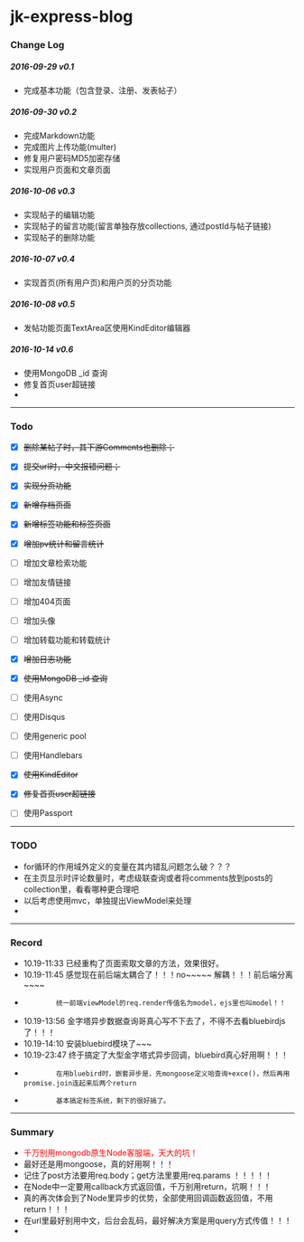# jk-express-blog

### Change Log
##### 2016-09-29 v0.1
* 完成基本功能（包含登录、注册、发表帖子）

##### 2016-09-30 v0.2
* 完成Markdown功能 
* 完成图片上传功能(multer)
* 修复用户密码MD5加密存储
* 实现用户页面和文章页面

##### 2016-10-06 v0.3
* 实现帖子的编辑功能
* 实现帖子的留言功能(留言单独存放collections,  通过postId与帖子链接)
* 实现帖子的删除功能

##### 2016-10-07 v0.4
* 实现首页(所有用户页)和用户页的分页功能

##### 2016-10-08 v0.5
* 发帖功能页面TextArea区使用KindEditor编辑器

##### 2016-10-14 v0.6
* 使用MongoDB _id 查询
* 修复首页user超链接
* 
----
### Todo
- [x] ~~删除某帖子时，其下游Comments也删除；~~
- [x] ~~提交url时，中文报错问题；~~
- [x] ~~实现分页功能~~
- [x] ~~新增存档页面~~
- [x] ~~新增标签功能和标签页面~~
- [x] ~~增加pv统计和留言统计~~
- [ ] 增加文章检索功能
- [ ] 增加友情链接
- [ ] 增加404页面
- [ ] 增加头像
- [ ] 增加转载功能和转载统计
- [x] ~~增加日志功能~~
- [x] ~~使用MongoDB _id 查询~~
- [ ] 使用Async
- [ ] 使用Disqus
- [ ] 使用generic pool
- [ ] 使用Handlebars
- [x] ~~使用KindEditor~~
- [x] ~~修复首页user超链接~~
- [ ] 使用Passport


----

### TODO
* for循环的作用域外定义的变量在其内错乱问题怎么破？？？
* 在主页显示时评论数量时，考虑级联查询或者将comments放到posts的collection里，看看哪种更合理吧
* 以后考虑使用mvc，单独提出ViewModel来处理
* 
----
### Record
* 10.19-11:33 已经重构了页面索取文章的方法，效果很好。
* 10.19-11:45 感觉现在前后端太耦合了！！！no~~~~~ 解耦！！！前后端分离~~~~
*             统一前端viewModel的req.render传值名为model，ejs里也叫model！！
* 10.19-13:56 金字塔异步数据查询哥真心写不下去了，不得不去看bluebirdjs了！！！
* 10.19-14:10 安装bluebird模块了~~~
* 10.19-23:47 终于搞定了大型金字塔式异步回调，bluebird真心好用啊！！！
*             在用bluebird时，嵌套异步是，先mongoose定义哈查询+exce()，然后再用promise.join连起来后两个return 
*             基本搞定标签系统，剩下的很好搞了。

----
### Summary
* <font color="#FF0000">千万别用mongodb原生Node客服端，天大的坑！</font>
* 最好还是用mongoose，真的好用啊！！！
* 记住了post方法要用req.body；get方法里要用req.params ！！！！！
* 在Node中一定要用callback方式返回值，千万别用return，坑啊！！！
* 真的再次体会到了Node里异步的优势，全部使用回调函数返回值，不用return！！！
* 在url里最好别用中文，后台会乱码，最好解决方案是用query方式传值！！！
* 
